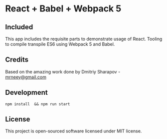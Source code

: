 # React + Babel + Webpack 5

## Included
This app includes the requisite parts to demonstrate usage of React. Tooling to compile transpile ES6 using Webpack 5 and Babel.

## Credits
Based on the amazing work done by 
Dmitriy Sharapov - mrneey@gmail.com

## Development

```
npm install  && npm run start
```

## License

This project is open-sourced software licensed under MIT license.

